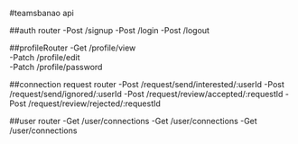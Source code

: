 #teamsbanao api

##auth router
-Post /signup
-Post /login
-Post /logout


##profileRouter
-Get /profile/view  
-Patch /profile/edit  
-Patch /profile/password

##connection request router
-Post /request/send/interested/:userId
-Post /request/send/ignored/:userId
-Post /request/review/accepted/:requestId
-Post /request/review/rejected/:requestId

##user router
-Get /user/connections
-Get /user/connections
-Get /user/connections